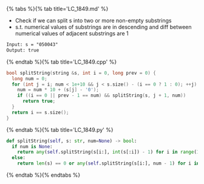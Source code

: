 {% tabs %}{% tab title='LC_1849.md' %}

* Check if we can split s into two or more non-empty substrings
* s.t. numerical values of substrings are in descending and diff between numerical values of adjacent substrings are 1

```txt
Input: s = "050043"
Output: true
```

{% endtab %}{% tab title='LC_1849.cpp' %}

```cpp
bool splitString(string &s, int i = 0, long prev = 0) {
  long num = 0;
  for (int j = i; num < 1e+10 && j < s.size() - (i == 0 ? 1 : 0); ++j) {
    num = num * 10 + (s[j] - '0');
    if ((i == 0 || prev - 1 == num) && splitString(s, j + 1, num))
      return true;
  }
  return i == s.size();
}
```

{% endtab %}{% tab title='LC_1849.py' %}

```py
def splitString(self, s: str, num=None) -> bool:
  if num is None:
    return any(self.splitString(s[i:], int(s[:i]) - 1) for i in range(1, len(s)))
  else:
    return len(s) == 0 or any(self.splitString(s[i:], num - 1) for i in range(1, len(s) + 1) if int(s[:i]) == num)
```

{% endtab %}{% endtabs %}
